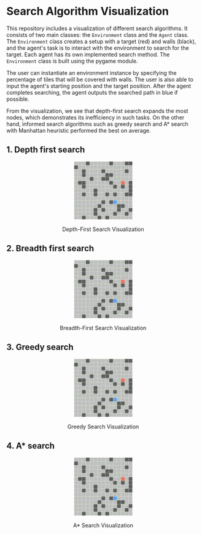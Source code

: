 # Search Algorithm Visualization

This repository includes a visualization of different search algorithms. It consists of two main classes: the `Environment` class and the `Agent` class. The `Environment` class creates a setup with a target (red) and walls (black), and the agent's task is to interact with the environment to search for the target. Each agent has its own implemented search method. The `Environment` class is built using the pygame module.

The user can instantiate an environment instance by specifying the percentage of tiles that will be covered with walls. The user is also able to input the agent's starting position and the target position. After the agent completes searching, the agent outputs the searched path in blue if possible.

From the visualization, we see that depth-first search expands the most nodes, which demonstrates its inefficiency in such tasks. On the other hand, informed search algorithms such as greedy search and A* search with Manhattan heuristic performed the best on average.


## 1. Depth first search

<p align="center">
  <img src="Graphics/DFS.gif" width="30%">
</p>
    
<p align="center">
  Depth-First Search Visualization
</p>

## 2. Breadth first search

<p align="center">
  <img src="Graphics/BFS.gif" width="30%">
</p>
    
<p align="center">
  Breadth-First Search Visualization
</p>

## 3. Greedy search

<p align="center">
  <img src="Graphics/Greedy.gif" width="30%">
</p>
    
<p align="center">
  Greedy Search Visualization
</p>

## 4. A* search

<p align="center">
  <img src="Graphics/Astar.gif" width="30%">
</p>
    
<p align="center">
  A* Search Visualization
</p>


